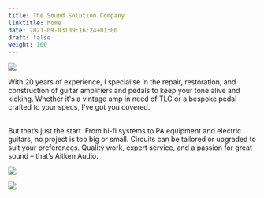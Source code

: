 ```yaml
---
title: The Sound Solution Company
linktitle: home
date: 2021-09-03T09:16:24+01:00
draft: false
weight: 100
---
```

![](/img/home.png)

With 20 years of experience, I specialise in the repair, restoration, and construction of guitar amplifiers and pedals to keep your tone alive and kicking. Whether it's a vintage amp in need of TLC or a bespoke pedal crafted to your specs, I've got you covered. 

\
But that’s just the start. From hi-fi systems to PA equipment and electric guitars, no project is too big or small. Circuits can be tailored or upgraded to suit your preferences. Quality work, expert service, and a passion for great sound – that’s Aitken Audio.

![](/img/3.png)

![](/img/contact.png)

![]()